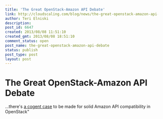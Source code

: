 ```yaml
---
title: 'The Great OpenStack-Amazon API Debate'
link: http://cloudscaling.com/blog/news/the-great-openstack-amazon-api-debate/
author: Teri Elniski
description: 
post_id: 6647
created: 2013/08/08 11:51:10
created_gmt: 2013/08/08 18:51:10
comment_status: open
post_name: the-great-openstack-amazon-api-debate
status: publish
post_type: post
layout: post
---
```


# The Great OpenStack-Amazon API Debate

...there's [a cogent case](http://www.cloudscaling.com/blog/cloud-computing/openstack-aws/) to be made for solid Amazon API compatibility in OpenStack"